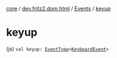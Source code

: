 [core](../../index.md) / [dev.fritz2.dom.html](../index.md) / [Events](index.md) / [keyup](./keyup.md)

# keyup

(js) `val keyup: `[`EventType`](../-event-type/index.md)`<`[`KeyboardEvent`](https://kotlinlang.org/api/latest/jvm/stdlib/org.w3c.dom.events/-keyboard-event/index.html)`>`